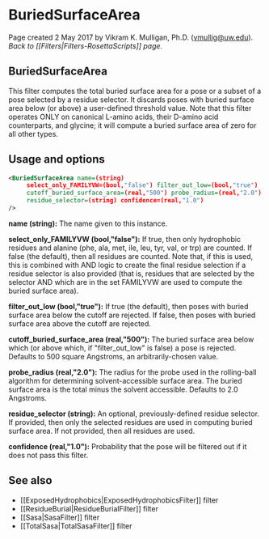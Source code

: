 # BuriedSurfaceArea
Page created 2 May 2017 by Vikram K. Mulligan, Ph.D. (vmullig@uw.edu).<br/>
*Back to [[Filters|Filters-RosettaScripts]] page.*

## BuriedSurfaceArea

This filter computes the total buried surface area for a pose or a subset of a pose selected by a residue selector.  It discards poses with buried surface area below (or above) a user-defined threshold value.  Note that this filter operates ONLY on canonical L-amino acids, their D-amino acid counterparts, and glycine; it will compute a buried surface area of zero for all other types.

## Usage and options

```xml
<BuriedSurfaceArea name=(string)
     select_only_FAMILYVW=(bool,"false") filter_out_low=(bool,"true")
     cutoff_buried_surface_area=(real,"500") probe_radius=(real,"2.0")
     residue_selector=(string) confidence=(real,"1.0")
/>
```


**name (string):**  The name given to this instance.

**select_only_FAMILYVW (bool,"false"):**  If true, then only hydrophobic residues and alanine (phe, ala, met, ile, leu, tyr, val, or trp) are counted.  If false (the default), then all residues are counted.  Note that, if this is used, this is combined with AND logic to create the final residue selection if a residue selector is also provided (that is, residues that are selected by the selector AND which are in the set FAMILYVW are used to compute the buried surface area).

**filter_out_low (bool,"true"):**  If true (the default), then poses with buried surface area below the cutoff are rejected.  If false, then poses with buried surface area above the cutoff are rejected.

**cutoff_buried_surface_area (real,"500"):**  The buried surface area below which (or above which, if "filter_out_low" is false) a pose is rejected.  Defaults to 500 square Angstroms, an arbitrarily-chosen value.

**probe_radius (real,"2.0"):**  The radius for the probe used in the rolling-ball algorithm for determining solvent-accessible surface area.  The buried surface area is the total minus the solvent accessible.  Defaults to 2.0 Angstroms.

**residue_selector (string):**  An optional, previously-defined residue selector.  If provided, then only the selected residues are used in computing buried surface area.  If not provided, then all residues are used.

**confidence (real,"1.0"):**  Probability that the pose will be filtered out if it does not pass this filter.

## See also

* [[ExposedHydrophobics|ExposedHydrophobicsFilter]] filter
* [[ResidueBurial|ResidueBurialFilter]] filter
* [[Sasa|SasaFilter]] filter
* [[TotalSasa|TotalSasaFilter]] filter